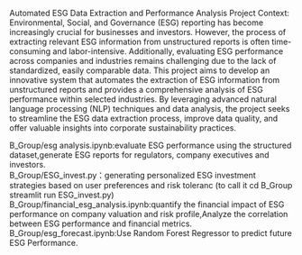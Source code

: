 Automated ESG Data Extraction and Performance Analysis
Project Context:
Environmental, Social, and Governance (ESG) reporting has become increasingly crucial for businesses and investors. However, the process of extracting relevant ESG information from unstructured reports is often time-consuming and labor-intensive. Additionally, evaluating ESG performance across companies and industries remains challenging due to the lack of standardized, easily comparable data.
This project aims to develop an innovative system that automates the extraction of ESG information from unstructured reports and provides a comprehensive analysis of ESG performance within selected industries. By leveraging advanced natural language processing (NLP) techniques and data analysis, the project seeks to streamline the ESG data extraction process, improve data quality, and offer valuable insights into corporate sustainability practices.

B_Group/esg analysis.ipynb:evaluate ESG performance using the structured dataset,generate ESG reports for regulators, company executives and investors.  
B_Group/ESG_invest.py：generating personalized ESG investment strategies based on user preferences and risk toleranc (to call it cd B_Group streamlit run ESG_invest.py)  
B_Group/financial_esg_analysis.ipynb:quantify the financial impact of ESG performance on company valuation and risk profile,Analyze the correlation between ESG performance and financial metrics.  
B_Group/esg_forecast.ipynb:Use Random Forest Regressor to predict future ESG Performance.  
